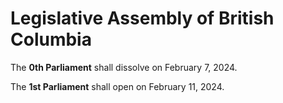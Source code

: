 # Legislative Assembly of British Columbia

The **0th Parliament** shall dissolve on February 7, 2024.

The **1st Parliament** shall open on February 11, 2024.
